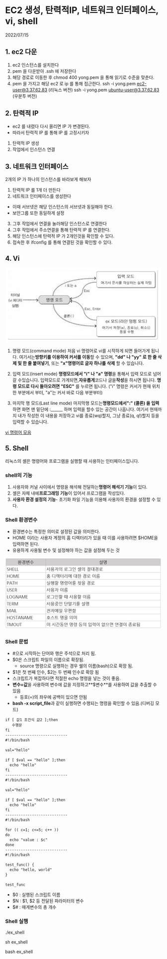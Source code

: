 # EC2 생성, 탄력적IP, 네트워크 인터페이스, vi, shell
2022/07/15

## 1. ec2 다운
1. ec2 인스턴스를 설치한다
2. pem 을 다운받아 .ssh 에 저장한다
3. 해당 경로로 이동한 후
   chmod 400 yong.pem
   을 통해 읽기로 수준을 맞춘다.
4. pem 을 가지고 해당 ec2 로 ip 를 통해 접근한다.
   ssh -i yong.pem ec2-user@3.37.62.83 (리눅스 버전)
   ssh -i yong.pem ubuntu-user@3.37.62.83 (우분투 버전)

## 2. 탄력적 IP
- ec2 를 내렸다 다시 올리면 IP 가 변경된다.
- 따라서 탄력적 IP 를 통해 IP 를 고정시키자
1. 탄력적 IP 생성
2. 작업에서 인스턴스 연결

## 3. 네트워크 인터페이스
2개의 IP 가 하나의 인스턴스를 바라보게 해보자
1. 탄력적 IP 를 1개 더 만든다
2. 네트워크 인터페이스를 생성한다
- 이때 서브넷은 해당 인스턴스의 서브넷과 동일해야 한다.
- 보안그룹 또한 동일하게 설정
3. 그후 작업에서 연결을 눌러해당 인스턴스로 연결한다
4. 그후 작업에서 주소연결을 통해 탄력적 IP 를 연결한다.
5. 해당 인스턴스에 탄력적 IP 가 2개인것을 확인할 수 있다.
6. 접속한 후 ifconfig 를 통해 연결된 것을 확인할 수 있다.

## 4. Vi
![img.png](../images/vi.png)

1. 명령 모드(command mode)
처음 vi 명령어로 vi를 시작하게 되면 들어가게 됩니다. 여기서는**방향키를 이용하여 커서를 이동**할 수 있으며, **"dd" 나 "yy" 로 한 줄 삭제 및 한 줄 붙여넣기**, 또는 **"x"명령어로 글자 하나를 삭제** 할 수 있습니다.

2. 입력 모드(insert mode)
**명령모드에서 "i" 나 "a" 명령**을 통해서 입력 모드로 넘어 갈 수있습니다. 입력모드로 가게되면,**자유롭게**코드나 글을**작성**을 하시면 됩니다. **명령 모드로 다시 돌아오려면 "ESC"** 를 누르면 됩니다. ("i" 명령은 커서가 현재 위치한 부분에서 부터, "a"는 커서 바로 다음 부분부터)

3. 마지막 행 모드(Last line mode)
마지막행 모드는**명령모드에서":" (콜론) 을 입력**하면 화면 맨 밑단에 :______ 하며 입력을 할수 있는 공간이 나옵니다. 여기서 현재까지 내가 작성한 이 내용을 저장하고 vi를 종료(wq)할지, 그냥 종료(q, q!)할지 등을 입력할 수 있습니다.

[vi 명령어 모음](https://iamfreeman.tistory.com/entry/vi-vim-%ED%8E%B8%EC%A7%91%EA%B8%B0-%EB%AA%85%EB%A0%B9%EC%96%B4-%EC%A0%95%EB%A6%AC-%EB%8B%A8%EC%B6%95%ED%82%A4-%EB%AA%A8%EC%9D%8C-%EB%AA%A9%EB%A1%9D)

## 5. Shell
리눅스의 셸은 명령어와 프로그램을 실행할 때 사용하는 인터페이스입니다.

### shell의 기능
1. 사용자와 커널 사이에서 명령을 해석해 전달하는**명령어 해석기 기능**이 있다.
2. 셸은 자체 내에**프로그래밍 기능**이 있어서 프로그램을 작성있다.
3. **사용자 환경 설정의 기능**- 초기화 파일 기능을 이용해 사용자의 환경을 설정할 수 있다.

### Shell 환경변수
- 환경변수는 특정한 의미로 설정된 값을 의미한다.
- HOME 이라는 사용자 계정의 홈 디렉터리가 있을 때 이를 사용하려면 $HOME을 입력하면 된다.
- 유용하게 사용될 변수 및 설정해야 하는 값을 설정해 두는 것

![img.png](../images/shell2.png)

### Shell 문법
- #으로 시작하는 단어와 행은 주석으로 처리 됨.
- $0은 스크립트 파일의 이름으로 확장됨.
    - source 명령으로 실행하는 경우 쉘의 이름(bash)으로 확장 됨.
- $1은 첫 번째 인수, $2는 두 번째 인수로 확장 됨
- 스크립트가 복잡하다면 적절한 echo 명령을 넣는 것이 좋음.
- **변수=값**을 사용하여 변수에 값을 지정하고**$변수**를 사용하여 값을 추출할 수 있음
    - 등호(=)의 좌우에 공백이 있으면 안됨
- **bash -x script_file**과 같이 실행하면 수행되는 명령을 확인할 수 있음.(디버깅 모드)

```shell
if [ 값1 조건식 값2 ];then
   수행문
fi
----------------------------
#!/bin/bash

val="hello"

if [ $val == "hello" ];then
  echo "hello"
fi
----------------------------
#!/bin/bash

val="hello"

if [ $val == "hello" ];then
  echo "hello"
fi
----------------------------
#!/bin/bash

for (( c=1; c<=5; c++ ))
do
  echo "value : $c"
done
----------------------------
#!/bin/bash

test_func() {
  echo "hello, world"
}

test_func
```
- $0 : 실행된 스크립트 이름
- $N : $1, $2 등 전달된 파라미터의 변수
- $# : 매게변수의 총 개수

### Shell 실행
./ex_shell

sh ex_shell

bash ex_shell
